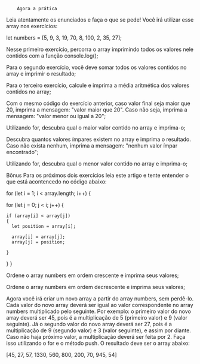         Agora a prática

Leia atentamente os enunciados e faça o que se pede! Você irá utilizar esse array nos exercícios:

let numbers = [5, 9, 3, 19, 70, 8, 100, 2, 35, 27];

Nesse primeiro exercício, percorra o array imprimindo todos os valores nele contidos com a função console.log();

Para o segundo exercício, você deve somar todos os valores contidos no array e imprimir o resultado;

Para o terceiro exercício, calcule e imprima a média aritmética dos valores contidos no array;

Com o mesmo código do exercício anterior, caso valor final seja maior que 20, imprima a mensagem: "valor maior que 20". Caso não seja, imprima a mensagem: "valor menor ou igual a 20";

Utilizando for, descubra qual o maior valor contido no array e imprima-o;

Descubra quantos valores ímpares existem no array e imprima o resultado. Caso não exista nenhum, imprima a mensagem: "nenhum valor ímpar encontrado";

Utilizando for, descubra qual o menor valor contido no array e imprima-o;

Bônus
Para os próximos dois exercícios leia este artigo e tente entender o que está acontencedo no código abaixo:


for (let i = 1; i < array.length; i++) 
{
  
  for (let j = 0; j < i; j++)
  {

    if (array[i] < array[j]) 
    {
      let position = array[i];

      array[i] = array[j];
      array[j] = position;
    
    }
  }
}

Ordene o array numbers em ordem crescente e imprima seus valores;

Ordene o array numbers em ordem decrescente e imprima seus valores;

Agora você irá criar um novo array a partir do array numbers, sem perdê-lo. Cada valor do novo array deverá ser igual ao valor correspondente no array numbers multiplicado pelo seguinte. Por exemplo: o primeiro valor do novo array deverá ser 45, pois é a multiplicação de 5 (primeiro valor) e 9 (valor seguinte). Já o segundo valor do novo array deverá ser 27, pois é a multiplicação de 9 (segundo valor) e 3 (valor seguinte), e assim por diante. Caso não haja próximo valor, a multiplicação deverá ser feita por 2. Faça isso utilizando o for e o método push. O resultado deve ser o array abaixo:


[45, 27, 57, 1330, 560, 800, 200, 70, 945, 54]